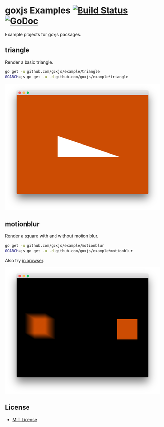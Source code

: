 # goxjs Examples [![Build Status](https://travis-ci.org/goxjs/example.svg?branch=master)](https://travis-ci.org/goxjs/example) [![GoDoc](https://godoc.org/github.com/goxjs/example?status.svg)](https://godoc.org/github.com/goxjs/example)

Example projects for goxjs packages.

## triangle

Render a basic triangle.

```bash
go get -u github.com/goxjs/example/triangle
GOARCH=js go get -u -d github.com/goxjs/example/triangle
```

![triangle screenshot](screenshots/triangle.png)

## motionblur

Render a square with and without motion blur.

```bash
go get -u github.com/goxjs/example/motionblur
GOARCH=js go get -u -d github.com/goxjs/example/motionblur
```

Also try [in browser](https://dmitri.shuralyov.com/projects/MotionBlurDemo/MotionBlurDemo.html).

![motionblur screenshot](screenshots/motionblur.png)

License
-------

-	[MIT License](https://opensource.org/licenses/mit-license.php)
